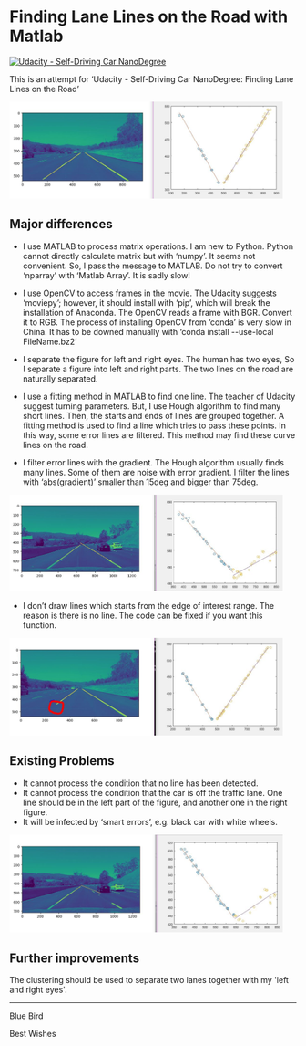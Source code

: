 # **Finding Lane Lines on the Road with Matlab** 
[![Udacity - Self-Driving Car NanoDegree](https://s3.amazonaws.com/udacity-sdc/github/shield-carnd.svg)](http://www.udacity.com/drive)

This is an attempt for ‘Udacity - Self-Driving Car NanoDegree: Finding Lane Lines on the Road’

<img src="Project1_ImageOnly\test_images_output\Out1.JPG" width="480" alt="Image Only" />

## Major differences
- I use MATLAB to process matrix operations. 
I am new to Python. Python cannot directly calculate matrix but with ‘numpy’. It seems not convenient. So, I pass the message to MATLAB. Do not try to convert ‘nparray’ with ‘Matlab Array’. It is sadly slow!

- I use OpenCV to access frames in the movie.
The Udacity suggests ‘moviepy’; however, it should install with ‘pip’, which will break the installation of Anaconda. The OpenCV reads a frame with BGR. Convert it to RGB. The process of installing OpenCV from ‘conda’ is very slow in China. It has to be downed manually with ‘conda install --use-local FileName.bz2’ 

- I separate the figure for left and right eyes.
The human has two eyes, So I separate a figure into left and right parts. The two lines on the road are naturally separated. 

- I use a fitting method in MATLAB to find one line.
The teacher of Udacity suggest turning parameters. But, I use Hough algorithm to find many short lines. Then, the starts and ends of lines are grouped together. A fitting method is used to find a line which tries to pass these points. In this way, some error lines are filtered. This method may find these curve lines on the road. 

- I filter error lines with the gradient.
The Hough algorithm usually finds many lines. Some of them are noise with error gradient. I filter the lines with ‘abs(gradient)’ smaller than 15deg and bigger than 75deg. 

<img src="Project1_Challenge\test_images_output\Out1.JPG" width="480" alt="Challenge1" />

- I don’t draw lines which starts from the edge of interest range.
The reason is there is no line. The code can be fixed if you want this function.

<img src="Project1_Video\test_images_output\Out1.JPG" width="480" alt="Video" />

## Existing Problems 
- It cannot process the condition that no line has been detected.
- It cannot process the condition that the car is off the traffic lane. 
One line should be in the left part of the figure, and another one in the right figure.
- It will be infected by ‘smart errors’, e.g. black car with white wheels.

<img src="Project1_Challenge\test_images_output\Out2.JPG" width="480" alt="Challenge1" />

## Further improvements
The clustering should be used to separate two lanes together with my  'left and right eyes'.


------------


Blue Bird

Best Wishes
